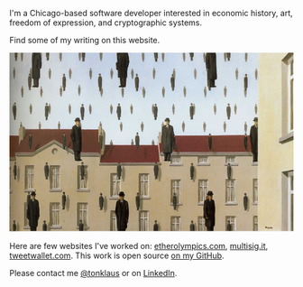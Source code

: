 I'm a Chicago-based software developer interested in economic history, art, freedom of expression, and cryptographic systems. 

Find some of my writing on this website. 

<center>
<img src="/magritte.jpg" alt="magritte" style="width: 650px;" style="float: center;"/>
</center>

Here are few websites I've worked on: [etherolympics.com](https://etherolympics.com), [multisig.it](https://multisig.it), [tweetwallet.com](https://tweetwallet.com). This work is open source [on my GitHub](https://github.com/toneloc).  

Please contact me [@tonklaus](https://twitter.com/tonklaus) or on [LinkedIn](https://linkedin.com/in/tonyklausing).